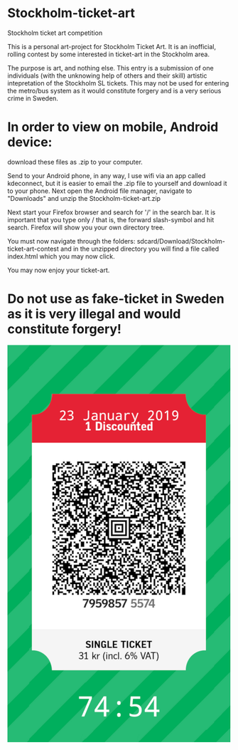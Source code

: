 # Stockholm-ticket-art
Stockholm ticket art competition

This is a personal art-project for Stockholm Ticket Art. It is an inofficial, rolling contest by some interested in ticket-art in the Stockholm area.

The purpose is art, and nothing else. This entry is a submission of one individuals (with the unknowing help of others and their skill) artistic intepretation of the Stockholm SL tickets. This may not be used for entering the metro/bus system as it would constitute forgery and is a very serious crime in Sweden.

# In order to view on mobile, Android device: 

download these files as .zip to your computer.

Send to your Android phone, in any way, I use wifi via an app called kdeconnect, but it is easier to email the .zip file to yourself and download it to your phone. 
Next open the Android file manager, navigate to "Downloads" and unzip the Stockholm-ticket-art.zip


Next start your Firefox browser and search for '/' in the search bar. 
It is important that you type only /  that is, the forward slash-symbol and hit search. Firefox will show you your own directory tree.

You must now navigate through the folders: sdcard/Download/Stockholm-ticket-art-contest and in the unzipped directory you will find a file called index.html which you may now click.

You may now enjoy your ticket-art.

# Do not use as fake-ticket in Sweden as it is very illegal and would constitute forgery!

![Screenshot](screenshot.png)
